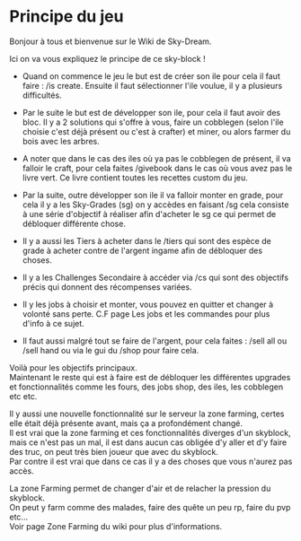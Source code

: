 # Principe du jeu

Bonjour à tous et bienvenue sur le Wiki de Sky-Dream.  
  
Ici on va vous expliquez le principe de ce sky-block !  
  
 - Quand on commence le jeu le but est de créer son ile pour cela il faut faire : /is create. Ensuite il faut sélectionner l'ile voulue, il y a plusieurs difficultés.  
 - Par le suite le but est de développer son ile, pour cela il faut avoir des bloc. Il y a 2 solutions qui s'offre à vous, faire un cobblegen \(selon l'ile choisie c'est déjà présent ou c'est à crafter\) et miner, ou alors farmer du bois avec les arbres.  
 - A noter que dans le cas des iles où ya pas le cobblegen de présent, il va falloir le craft, pour cela faites /givebook dans le cas où vous avez pas le livre vert. Ce livre contient toutes les recettes custom du jeu.  
  
 - Par la suite, outre développer son ile il va falloir monter en grade, pour cela il y a les Sky-Grades \(sg\) on y accèdes en faisant /sg cela consiste à une série d'objectif à réaliser afin d'acheter le sg ce qui permet de débloquer différente chose.  
 - Il y a aussi les Tiers à acheter dans le /tiers qui sont des espèce de grade à acheter contre de l'argent ingame afin de débloquer des choses.  
 - Il y a les Challenges Secondaire à accéder via /cs qui sont des objectifs précis qui donnent des récompenses variées.  
 - Il y les jobs à choisir et monter, vous pouvez en quitter et changer à volonté sans perte. C.F page Les jobs et les commandes pour plus d'info à ce sujet.  
 - Il faut aussi malgré tout se faire de l'argent, pour cela faites : /sell all ou /sell hand ou via le gui du /shop pour faire cela.  
  
Voilà pour les objectifs principaux.  
Maintenant le reste qui est à faire est de débloquer les différentes upgrades et fonctionnalités comme les fours, des jobs shop, des iles, les cobblegen etc etc.  
  
Il y aussi une nouvelle fonctionnalité sur le serveur la zone farming, certes elle était déjà présente avant, mais ça a profondément changé.  
Il est vrai que la zone farming et ces fonctionnalités diverges d'un skyblock, mais ce n'est pas un mal, il est dans aucun cas obligée d'y aller et d'y faire des truc, on peut très bien joueur que avec du skyblock.  
Par contre il est vrai que dans ce cas il y a des choses que vous n'aurez pas accès.  
  
La zone Farming permet de changer d'air et de relacher la pression du skyblock.   
On peut y farm comme des malades, faire des quête un peu rp, faire du pvp etc...  
Voir page Zone Farming du wiki pour plus d'informations.  


